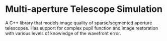 # Multi-aperture Telescope Simulation

A C++ library that models image quality of sparse/segmented aperture telescopes.
Has support for complex pupil function and image restoration with various levels
of knowledge of the wavefront error.
